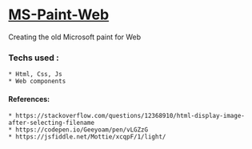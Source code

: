 # [MS-Paint-Web](https://overlorddamygod.github.io/ms-paint-recreate)

Creating the old Microsoft paint for Web

### Techs used :
    * Html, Css, Js
    * Web components

#### References:
    * https://stackoverflow.com/questions/12368910/html-display-image-after-selecting-filename
    * https://codepen.io/Geeyoam/pen/vLGZzG
    * https://jsfiddle.net/Mottie/xcqpF/1/light/
